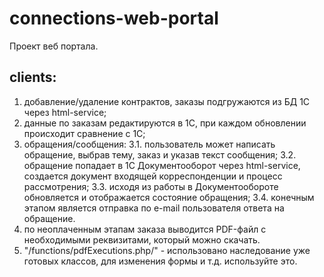 # connections-web-portal
Проект веб портала.

## clients:
1. добавление/удаление контрактов, заказы подгружаются из БД 1С через html-service;
2. данные по заказам редактируются в 1С, при каждом обновлении происходит сравнение с 1С;
3. обращения/сообщения:
3.1. пользователь может написать обращение, выбрав тему, заказ и указав текст сообщения;
3.2. обращение попадает в 1С Документооборот через html-service, создается документ входящей корреспонденции и процесс рассмотрения;
3.3. исходя из работы в Документообороте обновляется и отображается состояние обращения;
3.4. конечным этапом является отправка по e-mail пользователя ответа на обращение.
4. по неоплаченным этапам заказа выводится PDF-файл с необходимыми реквизитами, который можно скачать. 
5. "/functions/pdfExecutions.php/" - использовано наследование уже готовых классов, для изменения формы и т.д. используйте это.
